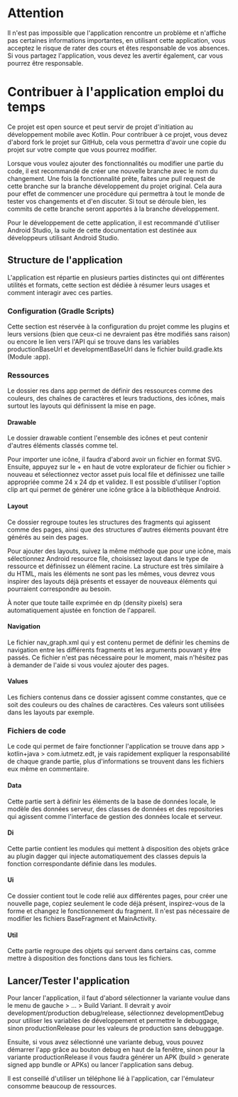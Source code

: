 # Attention

Il n'est pas impossible que l'application rencontre un problème et n'affiche pas certaines informations importantes, en utilisant cette application, vous acceptez le risque de rater des cours et êtes responsable de vos absences. Si vous partagez l'application, vous devez les avertir également, car vous pourrez être responsable.

# Contribuer à l'application emploi du temps

Ce projet est open source et peut servir de projet d'initiation au développement mobile avec Kotlin. 
Pour contribuer à ce projet, vous devez d'abord fork le projet sur GitHub, cela vous permettra d'avoir une copie du projet sur votre compte que vous pourrez modifier.

Lorsque vous voulez ajouter des fonctionnalités ou modifier une partie du code, il est recommandé de créer une nouvelle branche avec le nom du changement. Une fois la fonctionnalité prête, faites une pull request de cette branche sur la branche développement du projet original. Cela aura pour effet de commencer une procédure qui permettra à tout le monde de tester vos changements et d'en discuter. Si tout se déroule bien, les commits de cette branche seront apportés à la branche développement.

Pour le développement de cette application, il est recommandé d'utiliser Android Studio, la suite de cette documentation est destinée aux développeurs utilisant Android Studio.

## Structure de l'application

L'application est répartie en plusieurs parties distinctes qui ont différentes utilités et formats, cette section est dédiée à résumer leurs usages et comment interagir avec ces parties.

### Configuration (Gradle Scripts)

Cette section est réservée à la configuration du projet comme les plugins et leurs versions (bien que ceux-ci ne devraient pas être modifiés sans raison) ou encore le lien vers l'API qui se trouve dans les variables productionBaseUrl et developmentBaseUrl dans le fichier build.gradle.kts (Module :app). 

### Ressources

Le dossier res dans app permet de définir des ressources comme des couleurs, des chaînes de caractères et leurs traductions, des icônes, mais surtout les layouts qui définissent la mise en page.

#### Drawable

Le dossier drawable contient l'ensemble des icônes et peut contenir d'autres éléments classés comme tel. 

Pour importer une icône, il faudra d'abord avoir un fichier en format SVG. Ensuite, appuyez sur le + en haut de votre explorateur de fichier ou fichier > nouveau et sélectionnez vector asset puis local file et définissez une taille appropriée comme 24 x 24 dp et validez. 
Il est possible d'utiliser l'option clip art qui permet de générer une icône grâce à la bibliothèque Android.

#### Layout

Ce dossier regroupe toutes les structures des fragments qui agissent comme des pages, ainsi que des structures d'autres éléments pouvant être générés au sein des pages.

Pour ajouter des layouts, suivez la même méthode que pour une icône, mais sélectionnez Android resource file, choisissez layout dans le type de ressource et définissez un élément racine. La structure est très similaire à du HTML, mais les éléments ne sont pas les mêmes, vous devrez vous inspirer des layouts déjà présents et essayer de nouveaux éléments qui pourraient correspondre au besoin.

À noter que toute taille exprimée en dp (density pixels) sera automatiquement ajustée en fonction de l'appareil.

#### Navigation

Le fichier nav_graph.xml qui y est contenu permet de définir les chemins de navigation entre les différents fragments et les arguments pouvant y être passés. 
Ce fichier n'est pas nécessaire pour le moment, mais n'hésitez pas à demander de l'aide si vous voulez ajouter des pages.

#### Values

Les fichiers contenus dans ce dossier agissent comme constantes, que ce soit des couleurs ou des chaînes de caractères. Ces valeurs sont utilisées dans les layouts par exemple.

### Fichiers de code

Le code qui permet de faire fonctionner l'application se trouve dans app > kotlin+java > com.iutmetz.edt, je vais rapidement expliquer la responsabilité de chaque grande partie, plus d'informations se trouvent dans les fichiers eux même en commentaire.

#### Data

Cette partie sert à définir les éléments de la base de données locale, le modèle des données serveur, des classes de données et des repositories qui agissent comme l'interface de gestion des données locale et serveur.

#### Di

Cette partie contient les modules qui mettent à disposition des objets grâce au plugin dagger qui injecte automatiquement des classes depuis la fonction correspondante définie dans les modules.

#### Ui

Ce dossier contient tout le code relié aux différentes pages, pour créer une nouvelle page, copiez seulement le code déjà présent, inspirez-vous de la forme et changez le fonctionnement du fragment. Il n'est pas nécessaire de modifier les fichiers BaseFragment et MainActivity.

#### Util

Cette partie regroupe des objets qui servent dans certains cas, comme mettre à disposition des fonctions dans tous les fichiers.

## Lancer/Tester l'application

Pour lancer l'application, il faut d'abord sélectionner la variante voulue dans le menu de gauche > ... > Build Variant. Il devrait y avoir development/production debug/release, sélectionnez developmentDebug pour utiliser les variables de développement et permettre le debuggage, sinon productionRelease pour les valeurs de production sans debuggage.

Ensuite, si vous avez sélectionné une variante debug, vous pouvez démarrer l'app grâce au bouton debug en haut de la fenêtre, sinon pour la variante productionRelease il vous faudra générer un APK (build > generate signed app bundle or APKs) ou lancer l'application sans debug.

Il est conseillé d'utiliser un téléphone lié à l'application, car l'émulateur consomme beaucoup de ressources.
